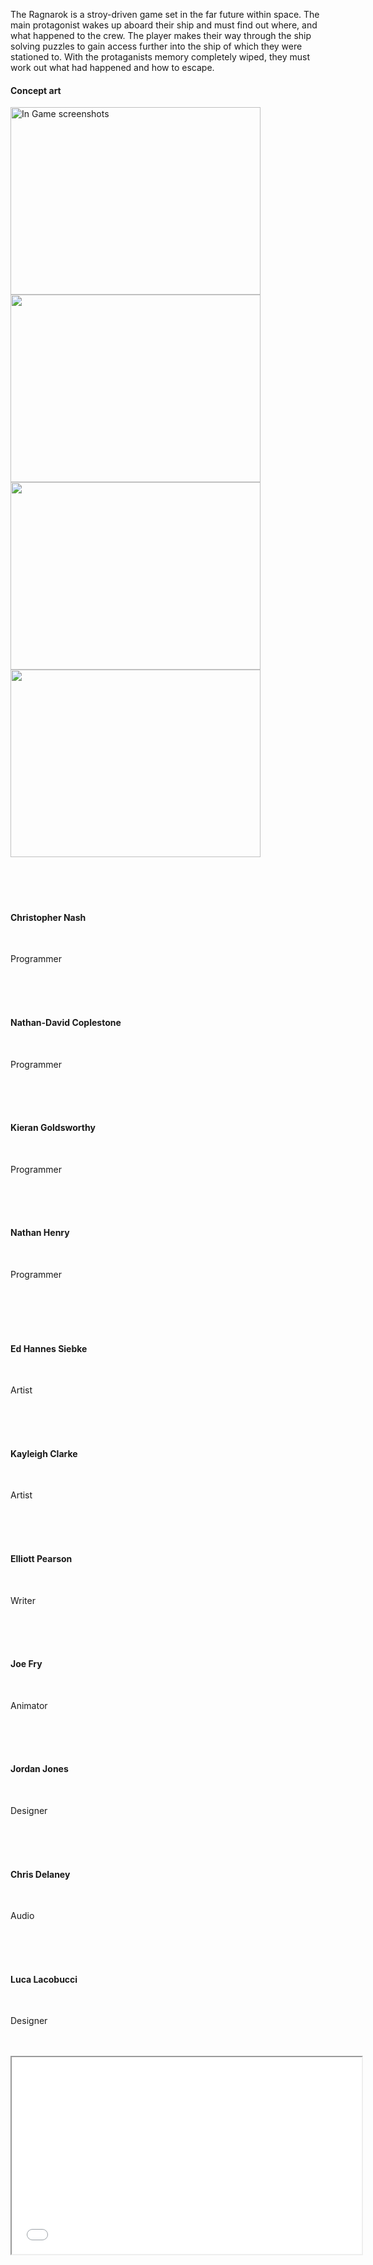 The Ragnarok is a stroy-driven game set in the far future within space. The main protagonist wakes up aboard their ship and must find out where, and what happened to the crew. The player makes their way through the ship solving puzzles to gain access further into the ship of which they were stationed to. With the protaganists memory completely wiped, they must work out what had happened and how to escape.

<h4><p>Concept art</p></h4>
<img src="ss1.png" width="400" height="300" alt="In Game screenshots" display="inline">
<img src="concept.png" width="400" height="300">
<img src="ss2.png" width= "400" height="300" display="inline">
<img src="ss3.png" width= "400" height="300" display="inline">

<div class="container">     
<section class="profiles">      
<div class="row">       
<section class="3u 6u(medium) 12u$(xsmall) profile">        
<img src="facebook.jpg" alt="">        
<h4>Christopher Nash</h4>        
<p>Programmer</p>       
</section>       

<section class="3u 6u(medium) 12u$(xsmall) profile">        
<img src="facebook.jpg" alt="">        
<h4>Nathan-David Coplestone</h4>        
<p>Programmer</p>       
</section>       

<section class="3u 6u$(medium) 12u$(xsmall) profile">        
<img src="facebook.jpg" alt="" display="inline">        
<h4>Kieran Goldsworthy</h4>        
<p>Programmer</p>       
</section>       

<section class="3u 6u$(medium) 12u$(xsmall) profile">        
<img src="facebook.jpg" alt="">        
<h4>Nathan Henry</h4>        
<p>Programmer</p> 
<section class="profiles">      
<div class="row">       

<section class="3u 6u(medium) 12u$(xsmall) profile">        
<img src="facebook.jpg" alt="">        
<h4>Ed Hannes Siebke</h4>        
<p>Artist</p>       
</section>       

<section class="3u 6u(medium) 12u$(xsmall) profile">        
<img src="facebook.jpg" alt="">        
<h4>Kayleigh Clarke</h4>        
<p>Artist</p>       
</section>       

<section class="3u 6u(medium) 12u$(xsmall) profile">        
<img src="facebook.jpg" alt="">        
<h4>Elliott Pearson</h4>        
<p>Writer</p>       
</section>       

<section class="3u 6u$(medium) 12u$(xsmall) profile">        
<img src="profile-facebook.jpg" alt="">        
<h4>Joe Fry</h4>        
<p>Animator</p>       
</section>      

<section class="3u 6u$(medium) 12u$(xsmall) profile">
<img src="facebook.jpg" alt="">        
<h4>Jordan Jones</h4>        
<p>Designer</p>       
</section>       

<section class="3u 6u(medium) 12u$(xsmall) profile">        
<img src="facebook.jpg" alt="">        
<h4>Chris Delaney</h4>        
<p>Audio</p>       
</section>       

<section class="3u 6u$(medium) 12u$(xsmall) profile">        
<img src="facebook.jpg" alt="">        
<h4>Luca Lacobucci</h4>        
<p>Designer</p>       
</section>    

<html> <body>  <iframe width="560" height="315" src="</section>       

<section class="3u 6u$(medium) 12u$(xsmall) profile">        
<img src="profile-facebook.jpg" alt="">        
<h4>Joe Fry</h4>        
<p>Animator</p>       
</section>      

<section class="3u 6u$(medium) 12u$(xsmall) profile">
<img src="facebook.jpg" alt="">        
<h4>Jordan Jones</h4>        
<p>Designer</p>       
</section>       

<section class="3u 6u(medium) 12u$(xsmall) profile">        
<img src="facebook.jpg" alt="">        
<h4>Chris Delaney</h4>        
<p>Audio</p>       
</section>       

<section class="3u 6u$(medium) 12u$(xsmall) profile">        
<img src="facebook.jpg" alt="">        
<h4>Luca Lacobucci</h4>        
<p>Designer</p>       
</section>    

<iframe width="640" height="360" src="https://www.youtube.com/embed/4NCnxkL0Xn0" frameborder="0" allowfullscreen></iframe>


